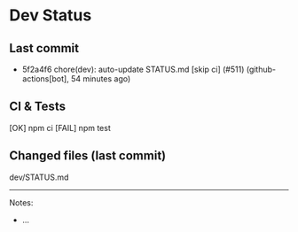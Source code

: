 # Dev Status

## Last commit
- 5f2a4f6 chore(dev): auto-update STATUS.md [skip ci] (#511) (github-actions[bot], 54 minutes ago)
## CI & Tests
[OK] npm ci
[FAIL] npm test

## Changed files (last commit)
dev/STATUS.md

---
Notes:
- ...
